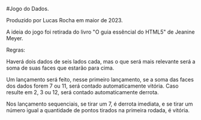 #Jogo do Dados.

Produzido por Lucas Rocha em maior de 2023.

A ideia do jogo foi retirada do livro "O guia essêncial do HTML5" de Jeanine Meyer.

Regras:

Haverá dois dados de seis lados cada, mas o que será mais relevante será a soma de suas faces que estarão para cima.

Um lançamento será feito, nesse primeiro lançamento, se a soma das faces dos dados forem 7 ou 11, será contado automaticamente vitória. Caso resulte em 2, 3 ou 12, será contado automaticamente derrota.

Nos lançamento sequenciais, se tirar um 7, é derrota imediata, e se tirar um número igual a quantidade de pontos tirados na primeira rodada, é vitória.
